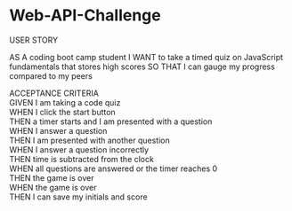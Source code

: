 # Web-API-Challenge


USER STORY

AS A coding boot camp student
I WANT to take a timed quiz on JavaScript fundamentals that stores high scores
SO THAT I can gauge my progress compared to my peers


ACCEPTANCE CRITERIA  
GIVEN I am taking a code quiz  
WHEN I click the start button  
THEN a timer starts and I am presented with a question  
WHEN I answer a question  
THEN I am presented with another question  
WHEN I answer a question incorrectly  
THEN time is subtracted from the clock  
WHEN all questions are answered or the timer reaches 0  
THEN the game is over  
WHEN the game is over  
THEN I can save my initials and score  
